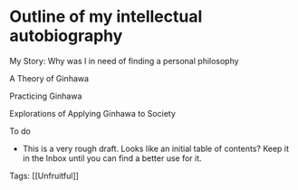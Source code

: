 # Outline of my intellectual autobiography

My Story: Why was I in need of finding a personal philosophy

A Theory of Ginhawa

Practicing Ginhawa

Explorations of Applying Ginhawa to Society

To do

- This is a very rough draft. Looks like an initial table of contents? Keep it in the Inbox until you can find a better use for it.

Tags: [[Unfruitful]]

